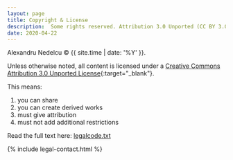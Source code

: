 ```yaml
---
layout: page
title: Copyright & License
description:  Some rights reserved. Attribution 3.0 Unported (CC BY 3.0) 
date: 2020-04-22
---
```


Alexandru Nedelcu &copy; {{ site.time | date: '%Y' }}.

Unless otherwise noted, all content is licensed under a [Creative Commons Attribution 3.0 Unported License](https://creativecommons.org/licenses/by/3.0/deed.en_US){:target="_blank"}.

This means:

1. you can share
2. you can create derived works
3. must give attribution
4. must not add additional restrictions

Read the full text here: [legalcode.txt](https://creativecommons.org/licenses/by/3.0/legalcode.txt)

{% include legal-contact.html %}
